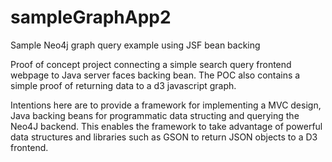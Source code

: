# sampleGraphApp2
Sample Neo4j graph query example using JSF bean backing

Proof of concept project connecting a simple search query frontend webpage to Java server faces backing bean.
The POC also contains a simple proof of returning data to a d3 javascript graph.

Intentions here are to provide a framework for implementing a MVC design, Java backing beans for programmatic data structing
and querying the Neo4J backend. This enables the framework to take advantage of powerful data structures and libraries such as
GSON to return JSON objects to a D3 frontend.
